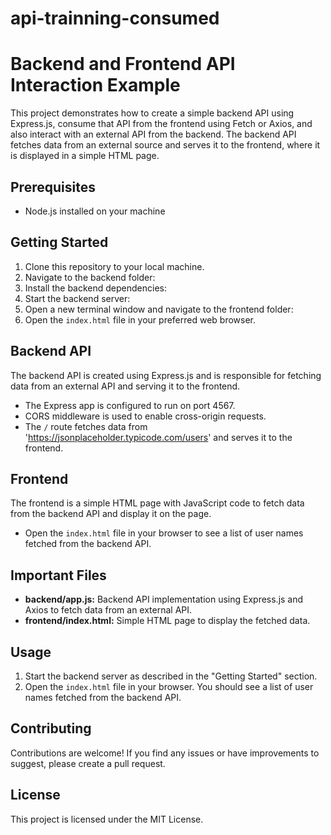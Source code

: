 # api-trainning-consumed

# Backend and Frontend API Interaction Example

This project demonstrates how to create a simple backend API using Express.js, consume that API from the frontend using Fetch or Axios, and also interact with an external API from the backend. The backend API fetches data from an external source and serves it to the frontend, where it is displayed in a simple HTML page.

## Prerequisites

- Node.js installed on your machine

## Getting Started

1. Clone this repository to your local machine.
2. Navigate to the backend folder:
3. Install the backend dependencies:
4. Start the backend server:
5. Open a new terminal window and navigate to the frontend folder:
6. Open the `index.html` file in your preferred web browser.

## Backend API

The backend API is created using Express.js and is responsible for fetching data from an external API and serving it to the frontend.

- The Express app is configured to run on port 4567.
- CORS middleware is used to enable cross-origin requests.
- The `/` route fetches data from 'https://jsonplaceholder.typicode.com/users' and serves it to the frontend.

## Frontend

The frontend is a simple HTML page with JavaScript code to fetch data from the backend API and display it on the page.

- Open the `index.html` file in your browser to see a list of user names fetched from the backend API.

## Important Files

- **backend/app.js:** Backend API implementation using Express.js and Axios to fetch data from an external API.
- **frontend/index.html:** Simple HTML page to display the fetched data.

## Usage

1. Start the backend server as described in the "Getting Started" section.
2. Open the `index.html` file in your browser. You should see a list of user names fetched from the backend API.

## Contributing

Contributions are welcome! If you find any issues or have improvements to suggest, please create a pull request.

## License

This project is licensed under the MIT License.
